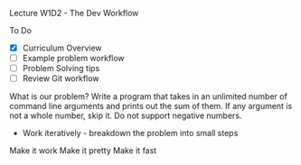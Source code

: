 Lecture W1D2 - The Dev Workflow

To Do

- [x] Curriculum Overview
- [ ] Example problem workflow
- [ ] Problem Solving tips
- [ ] Review Git workflow

What is our problem?
Write a program that takes in an unlimited number of command line arguments and prints out the sum of them. If any argument is not a whole number, skip it. Do not support negative numbers.

- Work iteratively - breakdown the problem into small steps

Make it work
Make it pretty
Make it fast
